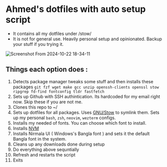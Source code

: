 # Ahmed's dotfiles with auto setup script
- It contains all my dotfiles under /stow/
- It is not for general use. Heavily personal setup and opinionated. Backup your stuff if you trying it.

![Screenshot From 2024-10-22 18-34-11](https://github.com/user-attachments/assets/1af2c33f-3f20-4fe4-bcff-661846b50618)

## Things each option does : 
1. Detects package manager tweaks some stuff and then installs these packages `git fzf wget make gcc unzip openssh-clients openssl stow ripgrep fd-find fontconfig tldr fastfetch`
2. Sets up Github with SSH authintication. Its hardcoded for my email right now. Skip these if you are not me.
3. Clones this repo to ~/
4. Sets up dotfiles for all packages. Uses [GNU/Stow](https://www.gnu.org/software/stow/stow.html) to symlink them. Sets up my personal `bash`, `zsh`, `neovim`, `wezterm` configs.
5. Installs my needed of fonts. You can choose which font to install.
6. Installs [NVM](https://github.com/nvm-sh/nvm)
7. Installs Nirmala UI ( Windows's Bangla font ) and sets it the default Bangla font in the system.
8. Cleans up any downloads done during setup
9. Do everything above sequntially
10. Refresh and restarts the script
11. Exits

